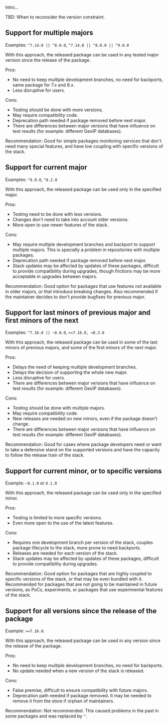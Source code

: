 Intro...

TBD: When to reconsider the version constraint.


## Support for multiple majors

Examples: `^7.14.0 || ^8.0.0`, `^7.14.0 || ^8.0.0 || ^9.0.0`

With this approach, the released package can be used in any tested major version
since the release of the package.

Pros:
* No need to keep multiple development branches, no need for backports, same
  package for 7.x and 8.x.
* Less disruptive for users.

Cons:
* Testing should be done with more versions.
* May require compatibility code.
* Deprecation path needed if package removed before next major.
* There are differences between major versions that have influence on test
  results (for example: different GeoIP databases).

Recommendation: Good for simple packages monitoring services that don't need
many special features, and have low coupling with specific versions of the stack.


## Support for current major

Examples: `^8.0.0`, `^8.2.0`

With this approach, the released package can be used only in the specified
major.

Pros:
* Testing need to be done with less versions.
* Changes don't need to take into account older versions.
* More open to use newer features of the stack.

Cons:
* May require multiple development branches and backport to support multiple
  majors. This is specially a problem in repositories with multiple packages.
* Deprecation path needed if package removed before next major.
* Stack updates may be affected by updates of these packages, difficult to
  provide compatibility during upgrades, though frictions may be more acceptable
  in upgrades between majors.

Recommendation: Good option for packages that use features not available in older
majors, or that introduce breaking changes. Also recommended if the maintainer
decides to don't provide bugfixes for previous major.


## Support for last minors of previous major and first minors of the next

Examples: `^7.16.0 || ~8.0.0`, `>=7.16.0, <8.3.0`

With this approach, the released package can be used in some of the last minors
of previous majors, and some of the first minors of the next major.

Pros:
* Delays the need of keeping multiple development branches.
* Delays the decision of supporting the whole new major.
* Less disruptive for users.
* There are differences between major versions that have influence on test
  results (for example: different GeoIP databases).

Cons:
* Testing should be done with multiple majors.
* May require compatibility code.
* New releases are needed on new minors, even if the package doesn't change.
* There are differences between major versions that have influence on test
  results (for example: different GeoIP databases).

Recommendation: Good for cases where package developers need or want to take
a defensive stand on the supported versions and have the capacity to follow
the release train of the stack.


## Support for current minor, or to specific versions

Example: `~8.1.0` or `8.1.0`

With this approach, the released package can be used only in the specified
minor.

Pros:
* Testing is limited to more specific versions.
* Even more open to the use of the latest features.

Cons:
* Requires one development branch per version of the stack, couples package
  lifecycle to the stack, more prone to need backports.
* Releases are needed for each version of the stack.
* Stack updates may be affected by updates of these packages, difficult to
  provide compatibility during upgrades.

Recommendation: Good option for packages that are highly coupled to specific
versions of the stack, or that may be even bundled with it. Recommended
for packages that are not going to be maintained in future versions, as PoCs,
experiments, or packages that use experimental features of the stack.


## Support for all versions since the release of the package

Example: `>=7.16.0`.

With this approach, the released package can be used in any version since the
release of the package.

Pros:
* No need to keep multiple development branches, no need for backports.
* No update needed when a new version of the stack is released.

Cons:
* False premise, difficult to ensure compatibility with future majors.
* Deprecation path needed if package removed. It may be needed to remove it from
  the store if orphan of maintainers.

Recommendation: Not recommended. This caused problems in the past in some
packages and was replaced by `^`.

